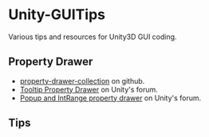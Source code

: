 Unity-GUITips
=============

Various tips and resources for Unity3D GUI coding.


Property Drawer
---------------

* [property-drawer-collection](https://github.com/anchan828/property-drawer-collection) on github.
* [Tooltip Property Drawer](http://forum.unity3d.com/threads/211461-Tooltips-Property-Drawer) on Unity's forum.
* [Popup and IntRange property drawer](http://forum.unity3d.com/threads/150337-PropertyDrawers-for-easy-Inspector-customization/page2) on Unity's forum.


Tips
----

